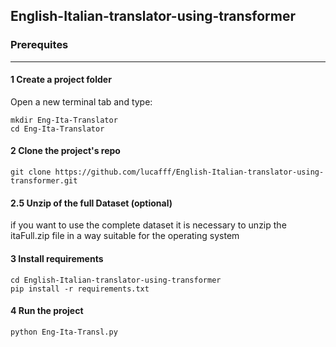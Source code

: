 ## English-Italian-translator-using-transformer

### Prerequites
***

#### 1 Create a project folder 
Open a new terminal tab and type: 
```
mkdir Eng-Ita-Translator 
cd Eng-Ita-Translator
```

#### 2 Clone the project's repo 
```
git clone https://github.com/lucafff/English-Italian-translator-using-transformer.git
```

#### 2.5 Unzip of the full Dataset (optional)

if you want to use the complete dataset it is necessary to unzip the itaFull.zip file in a way suitable for the operating system

#### 3 Install requirements 
```
cd English-Italian-translator-using-transformer
pip install -r requirements.txt
```

#### 4 Run the project
```
python Eng-Ita-Transl.py
```
